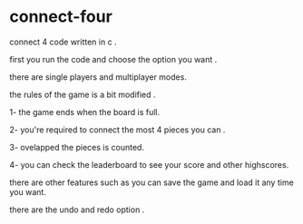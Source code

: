 # connect-four
connect 4 code written in c .

first you run the code and choose the option you want .


there are single players and multiplayer modes.


the rules of the game is a bit modified .

1- the game ends when the board is full.

2- you're required to connect the most 4 pieces you can .

3- ovelapped the pieces is counted.

4- you can check the leaderboard to see your score and other highscores.


there are other features such as you can save the game and load it any time you want.

there are the undo and redo option .
